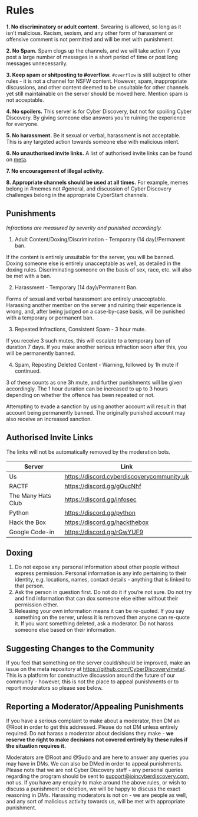 # Rules

**1. No discriminatory or adult content.**
Swearing is allowed, so long as it isn’t malicious. Racism, sexism, and any other form of harassment or offensive comment is not permitted and will be met with punishment.

**2. No Spam.**
Spam clogs up the channels, and we will take action if you post a large number of messages in a short period of time or post long messages unnecessarily.

**3. Keep spam or shitposting to #overflow.**
`#overflow` is still subject to other rules - it is not a channel for NSFW content. However, spam, inappropriate discussions, and other content deemed to be unsuitable for other channels yet still maintainable on the server should be moved here. Mention spam is not acceptable.

**4. No spoilers.**
This server is for Cyber Discovery, but not for spoiling Cyber Discovery. By giving someone else answers you’re ruining the experience for everyone.

**5. No harassment.**
Be it sexual or verbal, harassment is not acceptable. This is any targeted action towards someone else with malicious intent.

**6. No unauthorised invite links.**
A list of authorised invite links can be found on [meta](#authorised-invite-links).

**7. No encouragement of illegal activity.**

**8. Appropriate channels should be used at all times.**
For example, memes belong in #memes not #general, and discussion of Cyber Discovery challenges belong in the appropriate CyberStart channels.

## Punishments

_Infractions are measured by severity and punished accordingly._

1. Adult Content/Doxing/Discrimination - Temporary (14 day)/Permanent ban.

If the content is entirely unsuitable for the server, you will be banned. Doxing someone else is entirely unacceptable as well, as detailed in the doxing rules. Discriminating someone on the basis of sex, race, etc. will also be met with a ban.

2. Harassment - Temporary (14 day)/Permanent Ban.

Forms of sexual and verbal harassment are entirely unacceptable. Harassing another member on the server and ruining their experience is wrong, and, after being judged on a case-by-case basis, will be punished with a temporary or permanent ban.

3. Repeated Infractions, Consistent Spam - 3 hour mute.

If you receive 3 such mutes, this will escalate to a temporary ban of duration 7 days. If you make another serious infraction soon after this, you will be permanently banned.

4. Spam, Reposting Deleted Content - Warning, followed by 1h mute if continued.

3 of these counts as one 3h mute, and further punishments will be given accordingly. The 1 hour duration can be increased to up to 3 hours depending on whether the offence has been repeated or not.

Attempting to evade a sanction by using another account will result in that account being permanently banned. The originally punished account may also receive an increased sanction.

## Authorised Invite Links

The links will not be automatically removed by the moderation bots.

Server | Link
--- | ---
Us | <https://discord.cyberdiscoverycommunity.uk>
RACTF | <https://discord.gg/gQucNhf>
The Many Hats Club | <https://discord.gg/infosec>
Python | <https://discord.gg/python>
Hack the Box | <https://discord.gg/hackthebox>
Google Code-in | <https://discord.gg/rGwYUF9>

## Doxing

1. Do not expose any personal information about other people without express permission. Personal information is any info pertaining to their identity, e.g. locations, names, contact details - anything that is linked to that person.
2. Ask the person in question first. Do not do it if you’re not sure. Do not try and find information that can dox someone else either without their permission either.
3. Releasing your own information means it can be re-quoted. If you say something on the server, unless it is removed then anyone can re-quote it. If you want something deleted, ask a moderator. Do not harass someone else based on their information.

## Suggesting Changes to the Community

If you feel that something on the server could/should be improved, make an issue on the meta repository at <https://github.com/CyberDiscovery/meta/>. This is a platform for constructive discussion around the future of our community - however, this is not the place to appeal punishments or to report moderators so please see below.

## Reporting a Moderator/Appealing Punishments

If you have a serious complaint to make about a moderator, then DM an @Root in order to get this addressed. Please do not DM unless entirely required. Do not harass a moderator about decisions they make - **we reserve the right to make decisions not covered entirely by these rules if the situation requires it.**

Moderators are @Root and @Sudo and are here to answer any queries you may have in DMs. We can also be DMed in order to appeal punishments. Please note that we are not Cyber Discovery staff - any personal queries regarding the program should be sent to support@joincyberdiscovery.com, not us. If you have any enquiry to make around the above rules, or wish to discuss a punishment or deletion, we will be happy to discuss the exact reasoning in DMs. Harassing moderators is not on - we are people as well, and any sort of malicious activity towards us, will be met with appropriate punishment.
